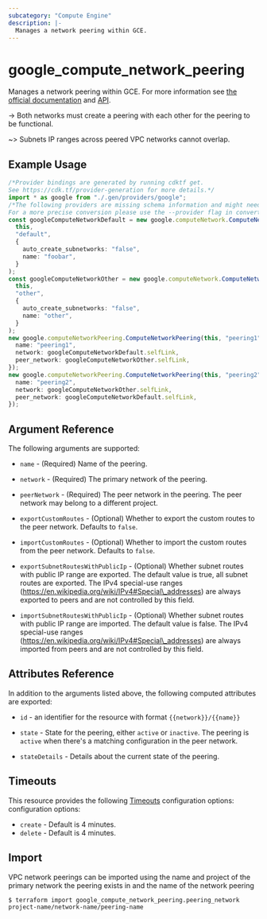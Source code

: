 ```yaml
---
subcategory: "Compute Engine"
description: |-
  Manages a network peering within GCE.
---
```


# google\_compute\_network\_peering

Manages a network peering within GCE. For more information see
[the official documentation](https://cloud.google.com/compute/docs/vpc/vpc-peering)
and
[API](https://cloud.google.com/compute/docs/reference/latest/networks).

\-> Both networks must create a peering with each other for the peering
to be functional.

\~> Subnets IP ranges across peered VPC networks cannot overlap.

## Example Usage

```typescript
/*Provider bindings are generated by running cdktf get.
See https://cdk.tf/provider-generation for more details.*/
import * as google from "./.gen/providers/google";
/*The following providers are missing schema information and might need manual adjustments to synthesize correctly: google.
For a more precise conversion please use the --provider flag in convert.*/
const googleComputeNetworkDefault = new google.computeNetwork.ComputeNetwork(
  this,
  "default",
  {
    auto_create_subnetworks: "false",
    name: "foobar",
  }
);
const googleComputeNetworkOther = new google.computeNetwork.ComputeNetwork(
  this,
  "other",
  {
    auto_create_subnetworks: "false",
    name: "other",
  }
);
new google.computeNetworkPeering.ComputeNetworkPeering(this, "peering1", {
  name: "peering1",
  network: googleComputeNetworkDefault.selfLink,
  peer_network: googleComputeNetworkOther.selfLink,
});
new google.computeNetworkPeering.ComputeNetworkPeering(this, "peering2", {
  name: "peering2",
  network: googleComputeNetworkOther.selfLink,
  peer_network: googleComputeNetworkDefault.selfLink,
});

```

## Argument Reference

The following arguments are supported:

*   `name` - (Required) Name of the peering.

*   `network` - (Required) The primary network of the peering.

*   `peerNetwork` - (Required) The peer network in the peering. The peer network
    may belong to a different project.

*   `exportCustomRoutes` - (Optional)
    Whether to export the custom routes to the peer network. Defaults to `false`.

*   `importCustomRoutes` - (Optional)
    Whether to import the custom routes from the peer network. Defaults to `false`.

*   `exportSubnetRoutesWithPublicIp` - (Optional)
    Whether subnet routes with public IP range are exported. The default value is true, all subnet routes are exported. The IPv4 special-use ranges (https://en.wikipedia.org/wiki/IPv4#Special\_addresses) are always exported to peers and are not controlled by this field.

*   `importSubnetRoutesWithPublicIp` - (Optional)
    Whether subnet routes with public IP range are imported. The default value is false. The IPv4 special-use ranges (https://en.wikipedia.org/wiki/IPv4#Special\_addresses) are always imported from peers and are not controlled by this field.

## Attributes Reference

In addition to the arguments listed above, the following computed attributes are
exported:

*   `id` - an identifier for the resource with format `{{network}}/{{name}}`

*   `state` - State for the peering, either `active` or `inactive`. The peering is
    `active` when there's a matching configuration in the peer network.

*   `stateDetails` - Details about the current state of the peering.

## Timeouts

This resource provides the following
[Timeouts](https://developer.hashicorp.com/terraform/plugin/sdkv2/resources/retries-and-customizable-timeouts) configuration options: configuration options:

* `create` - Default is 4 minutes.
* `delete` - Default is 4 minutes.

## Import

VPC network peerings can be imported using the name and project of the primary network the peering exists in and the name of the network peering

```console
$ terraform import google_compute_network_peering.peering_network project-name/network-name/peering-name
```
